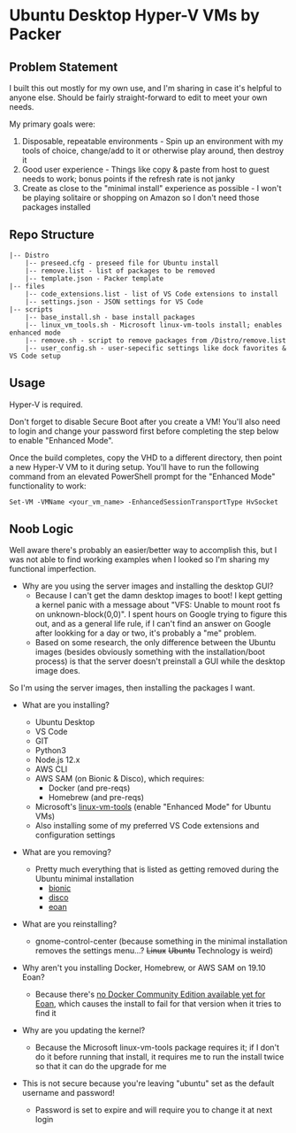 # Ubuntu Desktop Hyper-V VMs by Packer

## Problem Statement

I built this out mostly for my own use, and I'm sharing in case it's helpful to anyone else. Should be fairly straight-forward to edit to meet your own needs.

My primary goals were:

1. Disposable, repeatable environments - Spin up an environment with my tools of choice, change/add to it or otherwise play around, then destroy it
2. Good user experience - Things like copy & paste from host to guest needs to work; bonus points if the refresh rate is not janky
3. Create as close to the "minimal install" experience as possible - I won't be playing solitaire or shopping on Amazon so I don't need those packages installed

## Repo Structure

```
|-- Distro
    |-- preseed.cfg - preseed file for Ubuntu install
    |-- remove.list - list of packages to be removed
    |-- template.json - Packer template
|-- files
    |-- code_extensions.list - list of VS Code extensions to install
    |-- settings.json - JSON settings for VS Code
|-- scripts
    |-- base_install.sh - base install packages
    |-- linux_vm_tools.sh - Microsoft linux-vm-tools install; enables enhanced mode
    |-- remove.sh - script to remove packages from /Distro/remove.list
    |-- user_config.sh - user-sepecific settings like dock favorites & VS Code setup
```

## Usage

Hyper-V is required.

Don't forget to disable Secure Boot after you create a VM! You'll also need to login and change your password first before completing the step below to enable "Enhanced Mode".

Once the build completes, copy the VHD to a different directory, then point a new Hyper-V VM to it during setup. You'll have to run the following command from an elevated PowerShell prompt for the "Enhanced Mode" functionality to work:

`Set-VM -VMName <your_vm_name> -EnhancedSessionTransportType HvSocket`

## Noob Logic

Well aware there's probably an easier/better way to accomplish this, but I was not able to find working examples when I looked so I'm sharing my functional imperfection.

- Why are you using the server images and installing the desktop GUI?
  - Because I can't get the damn desktop images to boot! I kept getting a kernel panic with a message about "VFS: Unable to mount root fs on unknown-block(0,0)". I spent hours on Google trying to figure this out, and as a general life rule, if I can't find an answer on Google after lookking for a day or two, it's probably a "me" problem.
  - Based on some research, the only difference between the Ubuntu images (besides obviously something with the installation/boot process) is that the server doesn't preinstall a GUI while the desktop image does.

So I'm using the server images, then installing the packages I want.

- What are you installing? 
  - Ubuntu Desktop
  - VS Code
  - GIT
  - Python3
  - Node.js 12.x
  - AWS CLI
  - AWS SAM (on Bionic & Disco), which requires:
    - Docker (and pre-reqs)
    - Homebrew (and pre-reqs)
  - Microsoft's [linux-vm-tools](https://github.com/microsoft/linux-vm-tools) (enable "Enhanced Mode" for Ubuntu VMs)
  - Also installing some of my preferred VS Code extensions and configuration settings

- What are you removing?
  - Pretty much everything that is listed as getting removed during the Ubuntu minimal installation
    - [bionic](https://people.canonical.com/~ubuntu-archive/seeds/ubuntu.bionic/desktop.minimal-remove)
    - [disco](https://people.canonical.com/~ubuntu-archive/seeds/ubuntu.disco/desktop.minimal-remove)
    - [eoan](https://people.canonical.com/~ubuntu-archive/seeds/ubuntu.eoan/desktop.minimal-remove)

- What are you reinstalling?
  - gnome-control-center (because something in the minimal installation removes the settings menu...? ~~Linux~~ ~~Ubuntu~~ Technology is weird)

- Why aren't you installing Docker, Homebrew, or AWS SAM on 19.10 Eoan?
  - Because there's [no Docker Community Edition available yet for Eoan](https://docs.docker.com/install/linux/docker-ce/ubuntu/), which causes the install to fail for that version when it tries to find it

- Why are you updating the kernel?
  - Because the Microsoft linux-vm-tools package requires it; if I don't do it before running that install, it requires me to run the install twice so that it can do the upgrade for me

- This is not secure because you're leaving "ubuntu" set as the default username and password!
  - Password is set to expire and will require you to change it at next login
